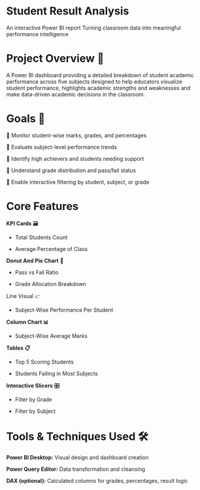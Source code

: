 # Student Result Analysis

An interactive Power BI report Turning classroom data into meaningful performance intelligence

# **Project Overview 📌**

A Power BI dashboard providing a detailed breakdown of student academic performance across five subjects designed to help educators visualize student performance, highlights academic strengths and weaknesses and make data-driven academic decisions in the classroom.

# **Goals 🎯**

🔹 Monitor student-wise marks, grades, and percentages

🔹 Evaluate subject-level performance trends

🔹 Identify high achievers and students needing support

🔹 Understand grade distribution and pass/fail status

🔹 Enable interactive filtering by student, subject, or grade

# **Core Features**

**KPI Cards** 🗃

- Total Students Count

- Average Percentage of Class

**Donut And Pie Chart** 🍩

- Pass vs Fail Ratio

- Grade Allocation Breakdown

Line Visual 📈

- Subject-Wise Performance Per Student

**Column Chart 📊**

- Subject-Wise Average Marks

**Tables 📋**

- Top 5 Scoring Students

- Students Failing in Most Subjects

**Interactive Slicers** 🎛️ 

- Filter by Grade

- Filter by Subject

# **Tools & Techniques Used 🛠️**

**Power BI Desktop:**
Visual design and dashboard creation 

**Power Query Editor:** 
Data transformation and cleansing 

**DAX (optional):** 
Calculated columns for grades, percentages, result logic 


